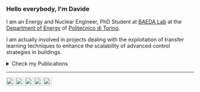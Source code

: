 
### Hello everybody, I'm Davide


I am an Energy and Nuclear Engineer, PhD Student at [BAEDA Lab](https://www.baeda.polito.it/) at the [Department of Energy](https://www.denerg.polito.it/) of [Politecnico di Torino](https://www.polito.it/). 

I am actually involved in projects dealing with the exploitation of transfer learning techniques to enhance the scalability of advanced control strategies in buildings.

<details>
  <summary>Check my Publications</summary>
  <br>

JOURNAL PUBLICATIONS:

Silvestri, A.; Coraci, D.; Brandi, S.; Capozzoli, A.; Borkowski, E.; Köhler, J.; Wu, D.; Zeilinger, M.N.; Schlueter, A. Real building implementation of a deep reinforcement learning controller to enhance energy efficiency and indoor temperature control. Applied Energy, 368, 123447 (2024). https://doi.org/10.1016/j.apenergy.2024.123447.
  
Coraci, D.; Brandi, S.; Hong, T.; Capozzoli, A. An innovative heterogeneous transfer learning framework to enhance the scalability of deep reinforcement learning controllers in buildings with 
integrated energy systems. Building Simulation 17 (5), 739-770 (2024). https://doi.org/10.1007/s12273-024-1109-6.

Coraci, D.; Brandi, S.; Capozzoli, A. Effective pre-training of a deep reinforcement learning agent by means of long short-term memory models for thermal energy management in buildings. 
Energy Conversion and Management, 291, 117303 (2023). https://doi.org/10.1016/j.enconman.2023.117303.

Coraci, D.; Brandi, S.; Hong, T.; Capozzoli, A. Online transfer learning strategy for enhancing the scalability and deployment of deep reinforcement learning control in smart buildings. 
Applied Energy, 333, 120598 (2023). https://doi.org/10.1016/j.apenergy.2022.120598.

Deltetto, D.; Coraci, D.; Pinto, G.; Piscitelli, M.S.; Capozzoli, A. Exploring the Potentialities of Deep Reinforcement Learning for Incentive-Based Demand Response in a Cluster of Small Commercial Buildings. 
Energies, 14, 2933 (2021). https://doi.org/10.3390/en14102933.

Coraci, D.; Brandi, S.; Piscitelli, M.S.; Capozzoli, A. Online Implementation of a Soft Actor-Critic Agent to Enhance Indoor Temperature Control and Energy Efficiency in Buildings. Energies, 14, 997 (2021). 
https://doi.org/10.3390/en14040997.

CONFERENCES PUBLICATIONS:

Silvestri, A.; Coraci, D.; Brandi, S.; Capozzoli, A; Schlueter, A. Practical deployment of Reinforcement Learning for building controls using an Imitation Learning approach. Accepted at 19th Conference on Sustainable Development of Energy, Water and Environment Systems (SDEWES) (2024).

Silvestri, A.; Coraci, D.; Wu, D.; Borkowski, E; Schlueter, A. Comparison of two deep reinforcement learning algorithms towards an optimal policy for smart building thermal control. Journal of Physics: Conference Series (CISBAT 23), vol 2600, 7, 072011 (2023). https://dx.doi.org/10.1088/1742-6596/2600/7/072011

Coraci, D.; Brandi, S.; Capozzoli, A. Effective pre-training of a Deep Reinforcement Learning agent by means of Long Short-Term Memory models for thermal energy management in buildings. In: 17th Conference on Sustainable Development of Energy, Water and Environment Systems (SDEWES) (2022).

Brandi, S.; Coraci, D.; Borello, D.; Capozzoli, A. Energy Management of a Residential Heating System Through Deep Reinforcement Learning. In: Littlewood, J.R., Howlett, R.J., Jain, L.C. (eds) Sustainability in Energy and Buildings 2021. 
Smart Innovation, Systems and Technologies, vol 263 (2022) Springer, Singapore. https://doi.org/10.1007/978-981-16-6269-0_28
   <br>
</details>


<hr>

[<img align="left" alt="Davide Coraci | Github" width="22px" src="https://cdn.jsdelivr.net/npm/simple-icons@v3/icons/github.svg" />][github]
[<img align="left" alt="Davide Coraci | LinkedIn" width="22px" src="https://cdn.jsdelivr.net/npm/simple-icons@v3/icons/linkedin.svg" />][linkedin]
[<img align="left" alt="Davide Coraci | Research Gate" width="22px" src="https://cdn.jsdelivr.net/npm/simple-icons@v3/icons/researchgate.svg" />][researchgate]
[<img align="left" alt="Davide Coraci | Google Scholar" width="22px" src="https://cdn.jsdelivr.net/npm/simple-icons@v3/icons/googlescholar.svg" />][googlescholar]
[<img align="left" alt="Davide Coraci | Gmail" width="22px" src="https://cdn.jsdelivr.net/npm/simple-icons@v3/icons/gmail.svg" />][gmail]


[googlescholar]: https://scholar.google.com/citations?user=GvuNb0UAAAAJ&hl=it
[gmail]: mailto:coracidavide96@gmail.com
[github]: https://github.com/davidecoraci
[linkedin]: https://www.linkedin.com/in/davide-coraci-729177153/
[researchgate]: https://www.researchgate.net/profile/Davide-Coraci

